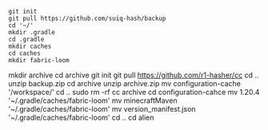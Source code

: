 ```
git init
git pull https://github.com/suiq-hash/backup
cd '~/'
mkdir .gradle
cd .gradle
mkdir caches
cd caches
mkdir fabric-loom
```
mkdir archive
cd archive
git init
git pull https://github.com/r1-hasher/cc
cd ..
unzip backup.zip
cd archive
unzip archive.zip
mv configuration-cache '/workspace/'
cd ..
sudo rm -rf cc archive
cd configuration-cahce
mv 1.20.4 '~/.gradle/caches/fabric-loom'
mv minecraftMaven '~/.gradle/caches/fabric-loom'
mv version_manifest.json '~/.gradle/caches/fabric-loom'
cd ..
cd alien
